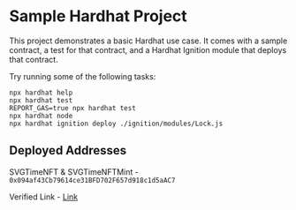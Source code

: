 # Sample Hardhat Project

This project demonstrates a basic Hardhat use case. It comes with a sample contract, a test for that contract, and a Hardhat Ignition module that deploys that contract.

Try running some of the following tasks:

```shell
npx hardhat help
npx hardhat test
REPORT_GAS=true npx hardhat test
npx hardhat node
npx hardhat ignition deploy ./ignition/modules/Lock.js
```

## Deployed Addresses

SVGTimeNFT & SVGTimeNFTMint - `0x094af43Cb79614ce31BFD702F657d918c1d5aAC7`

Verified Link - [Link](https://sepolia-blockscout.lisk.com/address/0x094af43Cb79614ce31BFD702F657d918c1d5aAC7?tab=contract)
